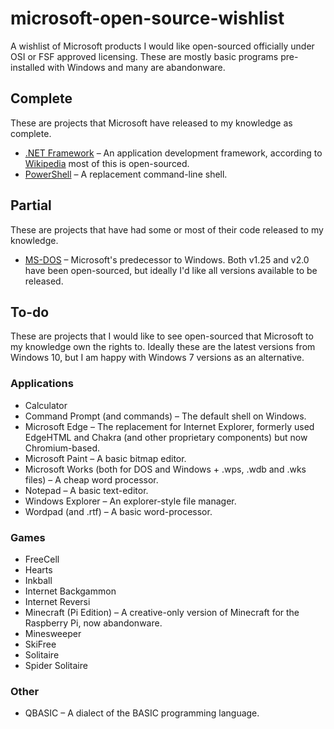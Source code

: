 # microsoft-open-source-wishlist
A wishlist of Microsoft products I would like open-sourced officially under OSI or FSF approved licensing. These are mostly basic programs pre-installed with Windows and many are abandonware.

## Complete
These are projects that Microsoft have released to my knowledge as complete.

* [.NET Framework](https://github.com/Microsoft/dotnet) – An application development framework, according to [Wikipedia](https://en.wikipedia.org/wiki/.NET_Framework#Licensing) most of this is open-sourced.
* [PowerShell](https://github.com/PowerShell/PowerShell) – A replacement command-line shell.

## Partial
These are projects that have had some or most of their code released to my knowledge.

* [MS-DOS](https://github.com/Microsoft/MS-DOS) – Microsoft's predecessor to Windows. Both v1.25 and v2.0 have been open-sourced, but ideally I'd like all versions available to be released.

## To-do
These are projects that I would like to see open-sourced that Microsoft to my knowledge own the rights to. Ideally these are the latest versions from Windows 10, but I am happy with Windows 7 versions as an alternative.

### Applications

* Calculator
* Command Prompt (and commands) – The default shell on Windows.
* Microsoft Edge – The replacement for Internet Explorer, formerly used EdgeHTML and Chakra (and other proprietary components) but now Chromium-based.
* Microsoft Paint – A basic bitmap editor.
* Microsoft Works (both for DOS and Windows + .wps, .wdb and .wks files) – A cheap word processor.
* Notepad – A basic text-editor.
* Windows Explorer – An explorer-style file manager.
* Wordpad (and .rtf) – A basic word-processor.

### Games

* FreeCell
* Hearts
* Inkball
* Internet Backgammon
* Internet Reversi
* Minecraft (Pi Edition) – A creative-only version of Minecraft for the Raspberry Pi, now abandonware.
* Minesweeper
* SkiFree
* Solitaire
* Spider Solitaire

### Other

* QBASIC – A dialect of the BASIC programming language.
